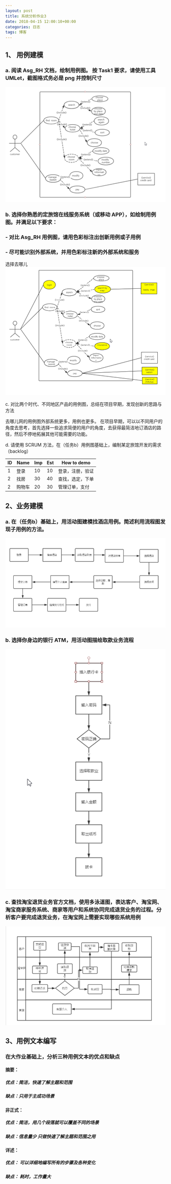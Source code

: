 ```yaml
---
layout: post
title: 系统分析作业3
date: 2018-04-15 12:00:10+00:00
categories: 日志
tags: 博客
---
```


## 1、 用例建模

### a. 阅读 Asg_RH 文档，绘制用例图。 按 Task1 要求，请使用工具 UMLet，截图格式务必是 png 并控制尺寸  

![](https://raw.githubusercontent.com/sonhua-deng/sonhua-deng.github.io/master/A1.png)


### b. 选择你熟悉的定旅馆在线服务系统（或移动 APP），如绘制用例图。并满足以下要求：
### - 对比 Asg_RH 用例图，请用色彩标注出创新用例或子用例
### - 尽可能识别外部系统，并用色彩标注新的外部系统和服务  

选择去哪儿
![](https://raw.githubusercontent.com/sonhua-deng/sonhua-deng.github.io/master/A2.png)

c. 对比两个时代、不同地区产品的用例图，总结在项目早期，发现创新的思路与方法

去哪儿网的用例图外部系统更多，用例也更多。 在项目早期，可以以不同用户的角度去思考，首先选择一些追求简便的用户的角度，去获得最简洁地订酒店的路径，然后不停地拓展其他可能需要的功能。  



d. 请使用 SCRUM 方法，在（任务b）用例图基础上，编制某定旅馆开发的需求 （backlog）  


| ID   | Name | Imp | Est | How to demo| 
| ---- | ---- | --- | --- |------------| 
| 1    |  登录 | 10 | 10  | 登录，注册，验证|
| 2    |  找房 |30  | 40  | 查找，选定，下单|
| 2    |  购物车 |20  | 30  | 管理订单，支付|

## 2、业务建模

### a. 在（任务b）基础上，用活动图建模找酒店用例。简述利用流程图发现子用例的方法。  

![](https://raw.githubusercontent.com/sonhua-deng/sonhua-deng.github.io/master/A3.png)
### b. 选择你身边的银行 ATM，用活动图描绘取款业务流程  
![](https://raw.githubusercontent.com/sonhua-deng/sonhua-deng.github.io/master/A4.png)
### c. 查找淘宝退货业务官方文档，使用多泳道图，表达客户、淘宝网、淘宝商家服务系统、商家等用户和系统协同完成退货业务的过程。分析客户要完成退货业务，在淘宝网上需要实现哪些系统用例
![](https://raw.githubusercontent.com/sonhua-deng/sonhua-deng.github.io/master/A5.png)
## 3、用例文本编写

### 在大作业基础上，分析三种用例文本的优点和缺点  

#### 摘要：
#####   优点：简洁，快速了解主题和范围
#####   缺点：只用于主成功场景

#### 非正式：
#####   优点：简洁，用几个段落就可以覆盖不同的场景
#####   缺点：信息量少 只做快速了解主题和范围之用

#### 详述：
#####   优点： 可以详细地编写所有的步骤及各种变化
#####   缺点： 耗时，工作量大
